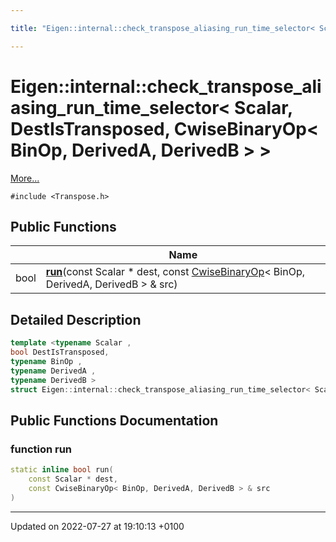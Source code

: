 ```yaml
---

title: "Eigen::internal::check_transpose_aliasing_run_time_selector< Scalar, DestIsTransposed, CwiseBinaryOp< BinOp, DerivedA, DerivedB > >"

---
```


# Eigen::internal::check_transpose_aliasing_run_time_selector< Scalar, DestIsTransposed, CwiseBinaryOp< BinOp, DerivedA, DerivedB > >



 [More...](#detailed-description)


`#include <Transpose.h>`

## Public Functions

|                | Name           |
| -------------- | -------------- |
| bool | **[run](http://example.org/classes/structeigen_1_1internal_1_1check__transpose__aliasing__run__time__selector_3_01scalar_00_01desti58f9a1beb146afb27323273625e1789c/#function-run)**(const Scalar * dest, const <a href="http://example.org/classes/classeigen_1_1cwisebinaryop/">CwiseBinaryOp</a>< BinOp, DerivedA, DerivedB > & src) |

## Detailed Description

```cpp
template <typename Scalar ,
bool DestIsTransposed,
typename BinOp ,
typename DerivedA ,
typename DerivedB >
struct Eigen::internal::check_transpose_aliasing_run_time_selector< Scalar, DestIsTransposed, CwiseBinaryOp< BinOp, DerivedA, DerivedB > >;
```

## Public Functions Documentation

### function run

```cpp
static inline bool run(
    const Scalar * dest,
    const CwiseBinaryOp< BinOp, DerivedA, DerivedB > & src
)
```


-------------------------------

Updated on 2022-07-27 at 19:10:13 +0100